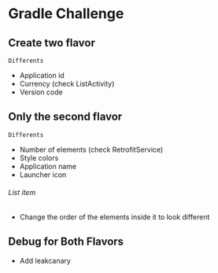 # Gradle Challenge

## Create two flavor
    Differents
-  Application id
-  Currency (check ListActivity)
-  Version code

## Only the second flavor
    Differents
 - Number of elements (check RetrofitService)
 - Style colors
 - Application name
 - Launcher icon
###### List item
 - Change the order of the elements inside it to look different
 
 ## Debug for Both Flavors
 - Add leakcanary




